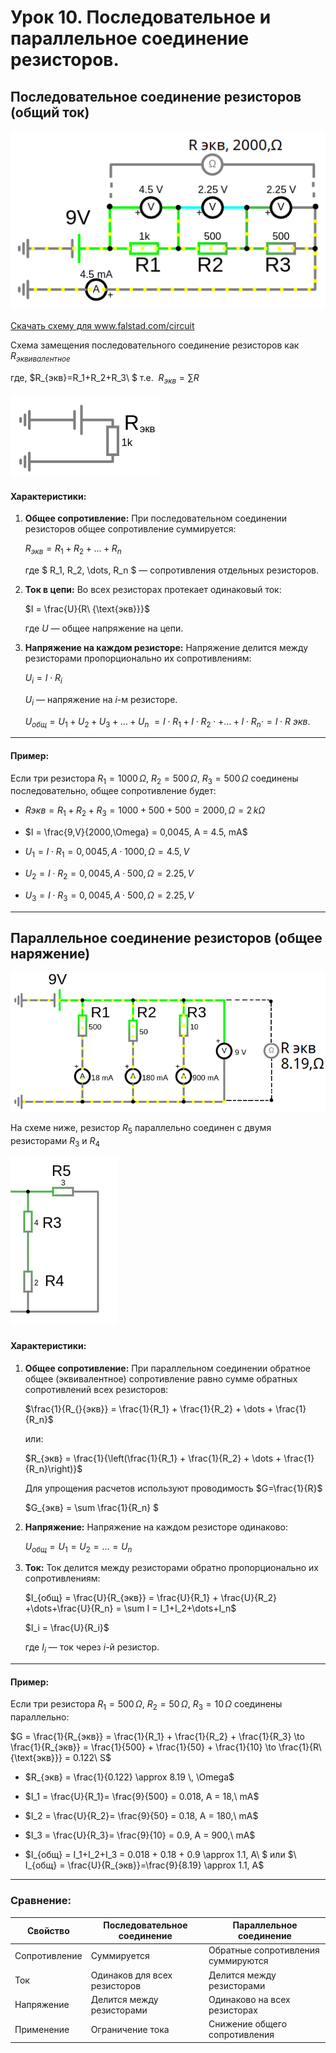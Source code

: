 # Урок 10. Последовательное и параллельное соединение резисторов.

## Последовательное соединение резисторов (общий ток)

![Последовательное соединение резисторов.](../img/48.png "Последовательное соединение резисторов.")

<a href="/theories_of_electrical_circuits/falstad/circuitjs-10-series.txt" download="circuitjs-10-series.txt">Скачать схему для www.falstad.com/circuit</a>

Схема замещения последовательного соединение резисторов как $R_{эквивалентное}$ 

где, $R_{экв}=R_1+R_2+R_3\ $ т.е. $\ R_{экв}=\sum R$ 

![Последовательное соединение резисторов.](../img/49.png "Последовательное соединение резисторов.")

#### **Характеристики:**
1. **Общее сопротивление:**
   При последовательном соединении резисторов общее сопротивление суммируется:
    
   $R_{экв} = R_1 + R_2 + \dots + R_n$
  
   где $ R_1, R_2, \dots, R_n $ — сопротивления отдельных резисторов.

2. **Ток в цепи:**
   Во всех резисторах протекает одинаковый ток:
   
   $I = \frac{U}{R\ {\text{экв}}}$
   
   где $U$ — общее напряжение на цепи.

3. **Напряжение на каждом резисторе:**
   Напряжение делится между резисторами пропорционально их сопротивлениям:
   
   $U_i = I \cdot R_i$
   
   $U_i$ — напряжение на $i$-м резисторе.

   $U_{общ} = U_1+U_2+U_3+\dots+U_n\ = I\cdot R_1 +I\cdot R_2\cdot +\dots+ I\cdot R_n\cdot = I\cdot R\ экв.$

---

#### **Пример:**
Если три резистора $R_1 = 1000 \, \Omega$, $R_2 = 500 \, \Omega$, $R_3 = 500 \, \Omega$ соединены последовательно, общее сопротивление будет:
 
- $R_{}{экв} = R_1 + R_2 + R_3 = 1000 + 500 + 500 = 2000,\Omega = 2 \, k \Omega$

- $I = \frac{9,V}{2000,\Omega} = 0,0045, A = 4.5, mA$

- $U_1 = I \cdot R_1 = 0,0045, A\cdot 1000,\Omega = 4.5, V$

- $U_2 = I \cdot R_2 = 0,0045, A\cdot 500,\Omega = 2.25, V$
- $U_3 = I \cdot R_3 = 0,0045, A\cdot 500,\Omega = 2.25, V$
---

## Параллельное соединение резисторов (общее наряжение)

![Параллельное соединение резисторов.](../img/50.png "Последовательное соединение резисторов.")

На схеме ниже, резистор $R_5$ параллельно соединен с двумя резисторами $R_3$ и $R_4$

![Параллельное соединение резисторов.](../img/52.png "Последовательное соединение резисторов.")

#### **Характеристики:**
1. **Общее сопротивление:**
   При параллельном соединении обратное общее (эквивалентное) сопротивление равно сумме обратных сопротивлений всех резисторов:
    
   $\frac{1}{R_{}{экв}} = \frac{1}{R_1} + \frac{1}{R_2} + \dots + \frac{1}{R_n}$
   
   или:
   
   $R_{экв} = \frac{1}{\left(\frac{1}{R_1} + \frac{1}{R_2} + \dots + \frac{1}{R_n}\right)}$
    
   Для упрощения расчетов используют проводимость $G=\frac{1}{R}$ 

   $G_{экв} = \sum \frac{1}{R_n} $

2. **Напряжение:**
   Напряжение на каждом резисторе одинаково:
   
   $U_{общ} = U_1 = U_2 = \dots = U_n$
  

3. **Ток:**
   Ток делится между резисторами обратно пропорционально их сопротивлениям:
   
   $I_{общ} = \frac{U}{R_{экв}} = \frac{U}{R_1} + \frac{U}{R_2} +\dots+\frac{U}{R_n} = \sum I = I_1+I_2+\dots+I_n$ 

   $I_i = \frac{U}{R_i}$
   
   где $I_i$ — ток через $i$-й резистор.

---

#### **Пример:**
Если три резистора $R_1 = 500 \, \Omega$, $R_2 = 50 \, \Omega$, $R_3 = 10 \, \Omega$ соединены параллельно:
 
$G = \frac{1}{R_{экв}} = \frac{1}{R_1} + \frac{1}{R_2} + \frac{1}{R_3} \to \frac{1}{R_{экв}} = \frac{1}{500} + \frac{1}{50} + \frac{1}{10} \to \frac{1}{R\ {\text{экв}}} = 0.122\ S$
 
- $R_{экв} = \frac{1}{0.122} \approx 8.19 \, \Omega$

- $I_1 = \frac{U}{R_1}= \frac{9}{500} = 0.018, А = 18,\ mA$
- $I_2 = \frac{U}{R_2}= \frac{9}{50} = 0.18, А = 180,\ mA$
- $I_3 = \frac{U}{R_3}= \frac{9}{10} = 0.9, А = 900,\ mA$

- $I_{общ} = I_1+I_2+I_3 = 0.018 + 0.18 + 0.9 \approx 1.1, А\ $ или $\ I_{общ} = \frac{U}{R_{экв}}=\frac{9}{8.19} \approx 1.1, А$

---

### **Сравнение:**
| Свойство                 | Последовательное соединение       | Параллельное соединение            |
|--------------------------|-----------------------------------|------------------------------------|
| Сопротивление            | Суммируется                       | Обратные сопротивления суммируются |
| Ток                      | Одинаков для всех резисторов      | Делится между резисторами          |
| Напряжение               | Делится между резисторами         | Одинаково на всех резисторах       |
| Применение               | Ограничение тока                  | Снижение общего сопротивления      |



